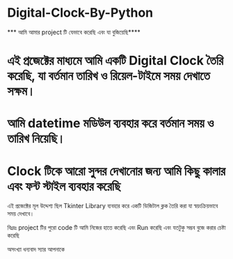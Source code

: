 # Digital-Clock-By-Python
*** আমি আমার project টি যেভাবে করেছি এবং যা বুজিয়েছি****
# এই প্রজেক্টের মাধ্যমে আমি একটি Digital Clock তৈরি করেছি, যা বর্তমান তারিখ ও রিয়েল-টাইমে সময় দেখাতে সক্ষম।
# আমি datetime মডিউল ব্যবহার করে বর্তমান সময় ও তারিখ নিয়েছি।
 # Clock টিকে আরো সুন্দর দেখানোর জন্য আমি কিছু কালার এবং ফন্ট স্টাইল ব্যবহার করেছি

 এই প্রজেক্টের মূল উদ্দেশ্য ছিল Tkinter Library ব্যবহার করে একটি ডিজিটাল ক্লক তৈরি করা যা স্বয়ংক্রিয়ভাবে সময় দেখাবে।
 
 বিঃদ্রঃ project  টির পুরো code টি আমি নিজের হাতে করেছি এবং Run করেছি এবং যতটুকু সম্ভব বুজে করার চেষ্টা করেছি

অসংখ্যা ধন্যবাদ 
 স্যার আপনাকে
